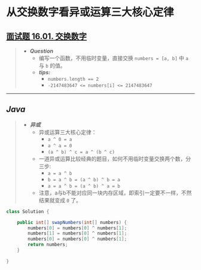 # 从交换数字看异或运算三大核心定律

## [面试题 16.01. 交换数字](https://leetcode.cn/problems/swap-numbers-lcci/)

> - ***Question***
>   - 编写一个函数，不用临时变量，直接交换 `numbers = [a, b]` 中 `a` 与 `b` 的值。
>   - ***tips:***
>     - `numbers.length == 2`
>     - `-2147483647 <= numbers[i] <= 2147483647`

---

## *Java*

> - ***异或***
>   - 异或运算三大核心定律：
>     - `a ^ 0 = a`
>     - `a ^ a = 0`
>     - `(a ^ b) ^ c = a ^ (b ^ c)`
>   - 一道异或运算比较经典的题目，如何不用临时变量交换两个数，分三步:
>     - `a = a ^ b`
>     - `b = a ^ b = (a ^ b) ^ b = a`
>     - `a = a ^ b = (a ^ b) ^ a = b`
>   - 注意，a与b不能对应同一块内存区域，即索引一定要不一样，不然结果就变成 `0` 了。

```java
class Solution {

    public int[] swapNumbers(int[] numbers) {
        numbers[0] = numbers[0] ^ numbers[1];
        numbers[1] = numbers[0] ^ numbers[1];
        numbers[0] = numbers[0] ^ numbers[1];
        return numbers;
    }
    
}
```
